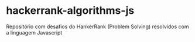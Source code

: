 # hackerrank-algorithms-js
Repositório com desafios do HankerRank (Problem Solving) resolvidos com a linguagem Javascript
